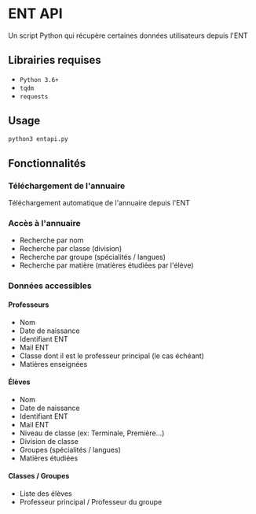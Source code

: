 # ENT API
Un script Python qui récupère certaines données utilisateurs depuis l'ENT

## Librairies requises
* ``Python 3.6+``
* ``tqdm``
* ``requests``

## Usage
```sh
python3 entapi.py
```

## Fonctionnalités

### Téléchargement de l'annuaire
Téléchargement automatique de l'annuaire depuis l'ENT

### Accès à l'annuaire
* Recherche par nom
* Recherche par classe (division)
* Recherche par groupe (spécialités / langues)
* Recherche par matière (matières étudiées par l'élève)

### Données accessibles

#### Professeurs
* Nom
* Date de naissance
* Identifiant ENT
* Mail ENT
* Classe dont il est le professeur principal (le cas échéant)
* Matières enseignées

#### Élèves
* Nom
* Date de naissance
* Identifiant ENT
* Mail ENT
* Niveau de classe (ex: Terminale, Première...)
* Division de classe
* Groupes (spécialités / langues)
* Matières étudiées

#### Classes / Groupes
* Liste des élèves
* Professeur principal / Professeur du groupe

